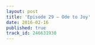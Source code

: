 ```yaml
---
layout: post
title: 'Episode 29 – Ode to Joy'
date: 2016-02-16
published: true
track_id: 246631930
---
```

<div class='list post-player' track='{{page.track_id}}'></div>